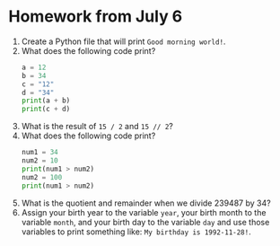 # Homework from July 6

1. Create a Python file that will print `Good morning world!`.
2. What does the following code print?
   ```python
   a = 12
   b = 34
   c = "12"
   d = "34"
   print(a + b)
   print(c + d)
   ```
4. What is the result of `15 / 2` and `15 // 2`?
5. What does the following code print?
   ```python
   num1 = 34
   num2 = 10
   print(num1 > num2)
   num2 = 100
   print(num1 > num2)
   ```
7. What is the quotient and remainder when we divide 239487 by 34?
8. Assign your birth year to the variable `year`, your birth month to the variable `month`, and your birth day to the variable `day` and use those variables to print something like: `My birthday is 1992-11-28!`.
